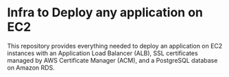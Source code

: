  # Infra to Deploy any application on EC2
 This repository provides everything needed to deploy an application on EC2 instances with an Application Load Balancer (ALB), SSL certificates managed by AWS Certificate Manager (ACM), and a PostgreSQL database on Amazon RDS.